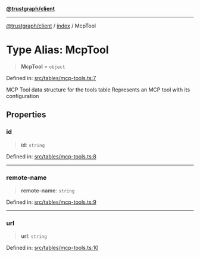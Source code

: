[**@trustgraph/client**](../../README.md)

***

[@trustgraph/client](../../README.md) / [index](../README.md) / McpTool

# Type Alias: McpTool

> **McpTool** = `object`

Defined in: [src/tables/mcp-tools.ts:7](https://github.com/trustgraph-ai/trustgraph-ts-client/blob/dd779923b4eaffccd17ba61aaee70d2766e28e49/src/tables/mcp-tools.ts#L7)

MCP Tool data structure for the tools table
Represents an MCP tool with its configuration

## Properties

### id

> **id**: `string`

Defined in: [src/tables/mcp-tools.ts:8](https://github.com/trustgraph-ai/trustgraph-ts-client/blob/dd779923b4eaffccd17ba61aaee70d2766e28e49/src/tables/mcp-tools.ts#L8)

***

### remote-name

> **remote-name**: `string`

Defined in: [src/tables/mcp-tools.ts:9](https://github.com/trustgraph-ai/trustgraph-ts-client/blob/dd779923b4eaffccd17ba61aaee70d2766e28e49/src/tables/mcp-tools.ts#L9)

***

### url

> **url**: `string`

Defined in: [src/tables/mcp-tools.ts:10](https://github.com/trustgraph-ai/trustgraph-ts-client/blob/dd779923b4eaffccd17ba61aaee70d2766e28e49/src/tables/mcp-tools.ts#L10)
